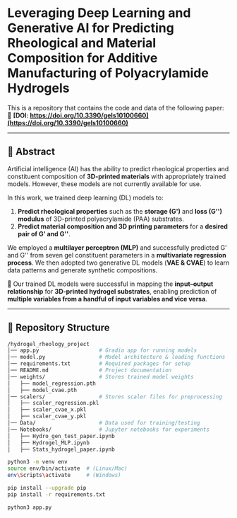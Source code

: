 # Leveraging Deep Learning and Generative AI for Predicting Rheological and Material Composition for Additive Manufacturing of Polyacrylamide Hydrogels

This is a repository that contains the code and data of the following paper:  
📄 **[DOI: https://doi.org/10.3390/gels10100660](https://doi.org/10.3390/gels10100660)**  

---

## 📜 **Abstract**
Artificial intelligence (AI) has the ability to predict rheological properties and constituent composition of **3D-printed materials** with appropriately trained models. However, these models are not currently available for use.  

In this work, we trained deep learning (DL) models to:  
1. **Predict rheological properties** such as the **storage (G')** and **loss (G'') modulus** of 3D-printed polyacrylamide (PAA) substrates.  
2. **Predict material composition and 3D printing parameters** for a **desired pair of G' and G''**.  

We employed a **multilayer perceptron (MLP)** and successfully predicted G' and G'' from seven gel constituent parameters in a **multivariate regression process**. We then adopted two generative DL models (**VAE & CVAE**) to learn data patterns and generate synthetic compositions.  

📌 Our trained DL models were successful in mapping the **input–output relationship** for **3D-printed hydrogel substrates**, enabling prediction of **multiple variables from a handful of input variables and vice versa**.

---

## 📁 **Repository Structure**
```bash
/hydrogel_rheology_project
│── app.py                   # Gradio app for running models
│── model.py                 # Model architecture & loading functions
│── requirements.txt         # Required packages for setup
│── README.md                # Project documentation
│── weights/                 # Stores trained model weights
│   ├── model_regression.pth
│   ├── model_cvae.pth
│── scalers/                 # Stores scaler files for preprocessing
│   ├── scaler_regression.pkl
│   ├── scaler_cvae_x.pkl
│   ├── scaler_cvae_y.pkl
│── Data/                    # Data used for training/testing
│── Notebooks/               # Jupyter notebooks for experiments
│   ├── Hydro_gen_test_paper.ipynb
│   ├── Hydrogel_MLP.ipynb
│   ├── Stats_hydrogel_paper.ipynb

python3 -m venv env
source env/bin/activate  # (Linux/Mac)
env\Scripts\activate     # (Windows)

pip install --upgrade pip
pip install -r requirements.txt

python3 app.py

